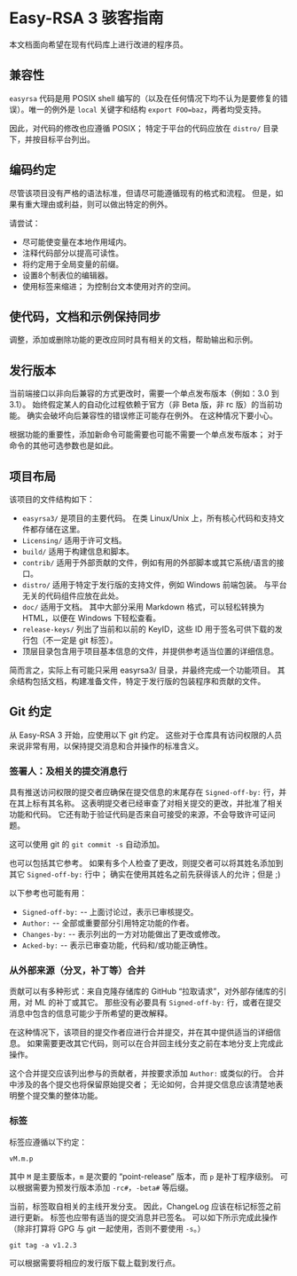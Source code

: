 Easy-RSA 3 骇客指南
===

本文档面向希望在现有代码库上进行改进的程序员。

兼容性
---

`easyrsa` 代码是用 POSIX shell 编写的（以及在任何情况下均不认为是要修复的错误）。唯一的例外是 `local` 关键字和结构 `export FOO=baz`，两者均受支持。

因此，对代码的修改也应遵循 POSIX； 特定于平台的代码应放在 `distro/` 目录下，并按目标平台列出。

编码约定
---

尽管该项目没有严格的语法标准，但请尽可能遵循现有的格式和流程。 但是，如果有重大理由或利益，则可以做出特定的例外。

请尝试：

  * 尽可能使变量在本地作用域内。
  * 注释代码部分以提高可读性。
  * 将约定用于全局变量的前缀。
  * 设置8个制表位的编辑器。
  * 使用标签来缩进； 为控制台文本使用对齐的空间。

使代码，文档和示例保持同步
---

调整，添加或删除功能的更改应同时具有相关的文档，帮助输出和示例。

发行版本
---

当前端接口以非向后兼容的方式更改时，需要一个单点发布版本（例如：3.0 到 3.1）。 始终假定某人的自动化过程依赖于官方（非 Beta 版，非 rc 版）的当前功能。 确实会破坏向后兼容性的错误修正可能存在例外。 在这种情况下要小心。

根据功能的重要性，添加新命令可能需要也可能不需要一个单点发布版本； 对于命令的其他可选参数也是如此。

项目布局
---

该项目的文件结构如下：

  * `easyrsa3/` 是项目的主要代码。 在类 Linux/Unix 上，所有核心代码和支持文件都存储在这里。
  * `Licensing/` 适用于许可文档。
  * `build/` 适用于构建信息和脚本。
  * `contrib/` 适用于外部贡献的文件，例如有用的外部脚本或其它系统/语言的接口。
  * `distro/` 适用于特定于发行版的支持文件，例如 Windows 前端包装。 与平台无关的代码组件应放在此处。
  * `doc/` 适用于文档。 其中大部分采用 Markdown 格式，可以轻松转换为 HTML，以便在 Windows 下轻松查看。
  * `release-keys/` 列出了当前和以前的 KeyID，这些 ID 用于签名可供下载的发行包（不一定是 git 标签）。
  * 顶层目录包含用于项目基本信息的文件，并提供参考适当位置的详细信息。

简而言之，实际上有可能只采用 easyrsa3/ 目录，并最终完成一个功能项目。 其余结构包括文档，构建准备文件，特定于发行版的包装程序和贡献的文件。

Git 约定
---

从 Easy-RSA 3 开始，应使用以下 git 约定。 这些对于仓库具有访问权限的人员来说非常有用，以保持提交消息和合并操作的标准含义。

### 签署人：及相关的提交消息行

  具有推送访问权限的提交者应确保在提交信息的末尾存在 `Signed-off-by:` 行，并在其上标有其名称。 这表明提交者已经审查了对相关提交的更改，并批准了相关功能和代码。 它还有助于验证代码是否来自可接受的来源，不会导致许可证问题。

  这可以使用 git 的 `git commit -s` 自动添加。

  也可以包括其它参考。 如果有多个人检查了更改，则提交者可以将其姓名添加到其它 `Signed-off-by:` 行中； 确实在使用其姓名之前先获得该人的允许；但是 ;)

  以下参考也可能有用：

  * `Signed-off-by:` -- 上面讨论过，表示已审核提交。
  * `Author:` -- 全部或重要部分引用特定功能的作者。
  * `Changes-by:` -- 表示列出的一方对功能做出了更改或修改。
  * `Acked-by:` -- 表示已审查功能，代码和/或功能正确性。

### 从外部来源（分叉，补丁等）合并

  贡献可以有多种形式：来自克隆存储库的 GitHub “拉取请求”，对外部存储库的引用，对 ML 的补丁或其它。 那些没有必要具有 `Signed-off-by:` 行，或者在提交消息中包含的信息可能少于所希望的更改解释。

  在这种情况下，该项目的提交作者应进行合并提交，并在其中提供适当的详细信息。 如果需要更改其它代码，则可以在合并回主线分支之前在本地分支上完成此操作。

  这个合并提交应该列出参与的贡献者，并按要求添加 `Author:` 或类似的行。 合并中涉及的各个提交也将保留原始提交者； 无论如何，合并提交信息应该清楚地表明整个提交集的整体功能。

### 标签

  标签应遵循以下约定：

    vM.m.p

  其中 `M` 是主要版本，`m` 是次要的 “point-release” 版本，而 `p` 是补丁程序级别。 可以根据需要为预发行版本添加 `-rc#`，`-beta#` 等后缀。

  当前，标签取自相关的主线开发分支。 因此，ChangeLog 应该在标记标签之前进行更新。 标签也应带有适当的提交消息并已签名。 可以如下所示完成此操作（除非打算将 GPG 与 git 一起使用，否则不要使用 `-s`。）

    git tag -a v1.2.3

  可以根据需要将相应的发行版下载上载到发行点。
